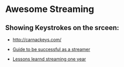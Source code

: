 # Awesome Streaming



## Showing Keystrokes on the srceen:
- http://carnackeys.com/


- [Guide to be successful as a streamer](https://www.reddit.com/r/Twitch/comments/4eyva6/a_guide_to_streaming_and_finding_success_on_twitch/)
- [Lessons learnd streaming one year](https://www.freecodecamp.org/news/lessons-from-my-first-year-of-live-coding-on-twitch-41a32e2f41c1/)
